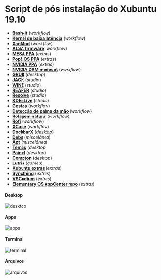 # Script de pós instalação do Xubuntu 19.10
 - [**Bash-it**](scripts/bash-it.md) (_workflow_)
 - [**Kernel de baixa latência**](scripts/lowlatency-kernel.md) (_workflow_)
 - [**XanMod**](scripts/xanmod.md) (_workflow_)
 - [**ALSA firmware**](scripts/alsa-firmware.md) (_workflow_)
 - [**MESA PPA**](scripts/mesa-ppa.md) (_extras_)
 - [**Pop!_OS PPA**](scripts/pop_os-ppa.md) (_extras_)
 - [**NVIDIA PPA**](scripts/nvidia-ppa.md) (_extras_)
 - [**NVIDIA DRM modeset**](scripts/nvidia-drm-modeset.md) (_workflow_)
 - [**GRUB**](scripts/grub.md) (_desktop_)
 - [**JACK**](scripts/jack.md) (_studio_)
 - [**WINE**](scripts/wine.md) (_studio_)
 - [**REAPER**](scripts/reaper.md) (_studio_)
 - [**Resolve**](scripts/resolve.md) (_studio_)
 - [**KDEnLive**](scripts/kdenlive.md) (_studio_)
 - [**Gestos**](scripts/gestures.md) (_workflow_)
 - [**Detecção de palma da mão**](scripts/palmdetection.md) (_workflow_)
 - [**Rolagem natural**](scripts/natural-scrolling.md) (_workflow_)
 - [**Rofi**](scripts/rofi.md) (_workflow_)
 - [**XCape**](scripts/xcape.md) (_workflow_)
 - [**DockbarX**](scripts/dockbarx.md) (_desktop_)
 - [**Debs**](scripts/debs.md) (_miscelânea_)
 - [**Apt**](scripts/apt.md) (_miscelânea_)
 - [**Temas**](scripts/style.md) (_desktop_)
 - [**Painel**](scripts/panel.md) (_desktop_)
 - [**Compton**](scripts/compton.md) (_desktop_)
 - [**Lutris**](scripts/lutris.md) (_games_)
 - [**Xubuntu extras**](scripts/xubuntu-extras.md) (_extras_)
 - [**Syncthing**](scripts/syncthing.md) (_extras_)
 - [**VSCodium**](scripts/vscodium.md) (_extras_)
 - [**Elementary OS AppCenter repo**](scipts/eos-appcenter-repo.md) (_extras_)

#### Desktop
![desktop](images/desktop.png)

#### Apps
![apps](images/apps.png)

#### Terminal
![terminal](images/terminal.png)

#### Arquivos
![arquivos](images/arquivos.png)